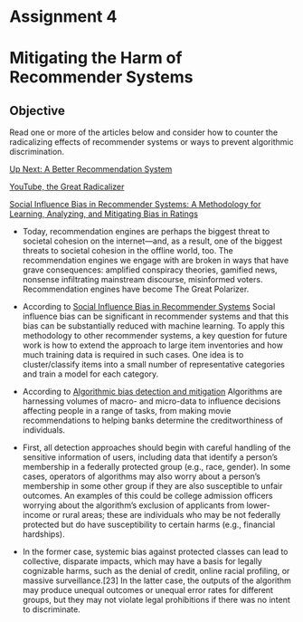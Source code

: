 Assignment 4
================

# Mitigating the Harm of Recommender Systems

## Objective

Read one or more of the articles below and consider how to counter the
radicalizing effects of recommender systems or ways to prevent
algorithmic discrimination.

[Up Next: A Better Recommendation
System](https://www.wired.com/story/creating-ethical-recommendation-engines/)

[YouTube, the Great
Radicalizer](https://www.nytimes.com/2018/03/10/opinion/sunday/youtube-politics-radical.html)

[Social Influence Bias in Recommender Systems: A Methodology for
Learning, Analyzing, and Mitigating Bias in
Ratings](https://goldberg.berkeley.edu/pubs/sanjay-recsys-v10.pdf)

  - Today, recommendation engines are perhaps the biggest threat to
    societal cohesion on the internet—and, as a result, one of the
    biggest threats to societal cohesion in the offline world, too. The
    recommendation engines we engage with are broken in ways that have
    grave consequences: amplified conspiracy theories, gamified news,
    nonsense infiltrating mainstream discourse, misinformed voters.
    Recommendation engines have become The Great Polarizer.

  - According to [Social Influence Bias in Recommender
    Systems](https://goldberg.berkeley.edu/pubs/sanjay-recsys-v10.pdf)
    Social influence bias can be significant in recommender systems and
    that this bias can be substantially reduced with machine learning.
    To apply this methodology to other recommender systems, a key
    question for future work is how to extend the approach to large item
    inventories and how much training data is required in such cases.
    One idea is to cluster/classify items into a small number of
    representative categories and train a model for each category.

  - According to [Algorithmic bias detection and
    mitigation](https://www.brookings.edu/research/algorithmic-bias-detection-and-mitigation-best-practices-and-policies-to-reduce-consumer-harms/)
    Algorithms are harnessing volumes of macro- and micro-data to
    influence decisions affecting people in a range of tasks, from
    making movie recommendations to helping banks determine the
    creditworthiness of individuals.

  - First, all detection approaches should begin with careful handling
    of the sensitive information of users, including data that identify
    a person’s membership in a federally protected group (e.g., race,
    gender). In some cases, operators of algorithms may also worry about
    a person’s membership in some other group if they are also
    susceptible to unfair outcomes. An examples of this could be college
    admission officers worrying about the algorithm’s exclusion of
    applicants from lower-income or rural areas; these are individuals
    who may be not federally protected but do have susceptibility to
    certain harms (e.g., financial hardships).

  - In the former case, systemic bias against protected classes can lead
    to collective, disparate impacts, which may have a basis for legally
    cognizable harms, such as the denial of credit, online racial
    profiling, or massive surveillance.\[23\] In the latter case, the
    outputs of the algorithm may produce unequal outcomes or unequal
    error rates for different groups, but they may not violate legal
    prohibitions if there was no intent to discriminate.
